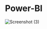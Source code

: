 # Power-BI

![Screenshot (3)](https://user-images.githubusercontent.com/77626222/147647634-230d32f7-1d12-4503-9e3d-606d2f29fcbb.png)
